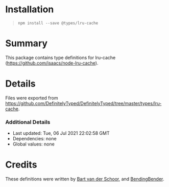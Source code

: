 # Installation
> `npm install --save @types/lru-cache`

# Summary
This package contains type definitions for lru-cache (https://github.com/isaacs/node-lru-cache).

# Details
Files were exported from https://github.com/DefinitelyTyped/DefinitelyTyped/tree/master/types/lru-cache.

### Additional Details
 * Last updated: Tue, 06 Jul 2021 22:02:58 GMT
 * Dependencies: none
 * Global values: none

# Credits
These definitions were written by [Bart van der Schoor](https://github.com/Bartvds), and [BendingBender](https://github.com/BendingBender).
